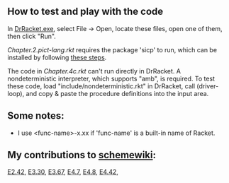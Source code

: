 How to test and play with the code
---
In [DrRacket.exe](https://racket-lang.org/), select File -> Open, locate these files, open one of them, then click "Run".

*Chapter.2.pict-lang.rkt* requires the package 'sicp' to run, which can be installed by following [these steps](https://docs.racket-lang.org/sicp-manual/index.html).

The code in *Chapter.4c.rkt* can't run directly in DrRacket. A nondeterministic interpreter, which supports "amb", is required. To test these code, load "include/nondeterministic.rkt" in DrRacket, call (driver-loop), and copy & paste the procedure definitions into the input area.

Some notes:
---
* I use \<func-name>-x.xx if 'func-name' is a built-in name of Racket.

My contributions to [schemewiki](http://community.schemewiki.org/?sicp-solutions):
---
[E2.42](http://community.schemewiki.org/?sicp-ex-2.42),
[E3.30](http://community.schemewiki.org/?sicp-ex-3.30),
[E3.67](http://community.schemewiki.org/?sicp-ex-3.67),
[E4.7](http://community.schemewiki.org/?sicp-ex-4.7),
[E4.8](http://community.schemewiki.org/?sicp-ex-4.8),
[E4.42](http://community.schemewiki.org/?sicp-ex-4.42),
